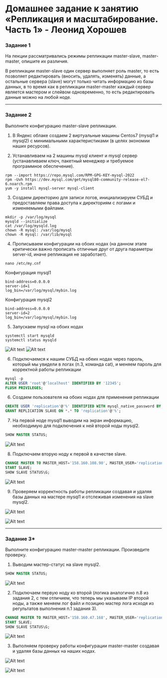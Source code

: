 # Домашнее задание к занятию «Репликация и масштабирование. Часть 1» - Леонид Хорошев


### Задание 1

На лекции рассматривались режимы репликации master-slave, master-master, опишите их различия.

В репликации master-slave один сервер выполняет роль master, то есть позволяет редактировать (вносить, удалять, изменять) данные, а остальные сервера (slave) могут только читать информацию из базы данных, в то время как в репликации master-master каждый сервер является мастером и слейвом одновременно, то есть редактировать данные можно на любой ноде.

---

### Задание 2

Выполните конфигурацию master-slave репликации.

1. В Яндекс облаке создаем 2 виртуальные машины Centos7 (mysql1 и mysql2) с минимальными характеристиками (в целях экономии наших ресурсов).

2. Устанавливаем на 2 машины mysql клиент и mysql сервер (устанавливаем ключ, пакетный менеджер и требуемое программное обеспечение).

```
rpm --import https://repo.mysql.com/RPM-GPG-KEY-mysql-2022
rpm -Uvh https://dev.mysql.com/get/mysql80-community-release-el7-6.noarch.rpm
yum -y install mysql-server mysql-client
```

3. Создаем директорию для записи логов, инициализируем СУБД и предоставляем права доступа к директориям c логами и изменяемыми файлами. 

```
mkdir -p /var/log/mysql
mysqld --initialize
cat /var/log/mysqld.log
chown -R mysql: /var/log/mysql
chown -R mysql: /var/lib/mysql
```

4. Прописываем конфигурации на обоих нодах (на данном этапе критически важно прописать отличные друг от друга параметры server-id, иначе репликация не заработает).

```
nano /etc/my.cnf
```

Конфигурация mysql1

```
bind-address=0.0.0.0
server-id=1
log_bin=/var/log/mysql/mybin.log
```

Конфигурация mysql2

```
bind-address=0.0.0.0
server-id=2
log_bin=/var/log/mysql/mybin.log
```

5. Запускаем mysql на обоих нодах

```
systemctl start mysqld
systemctl status mysqld
```
![Alt text](https://github.com/LeonidKhoroshev/databases/blob/main/replication/replication2.1.png)
![Alt text](https://github.com/LeonidKhoroshev/databases/blob/main/replication/replication2.2.png)

6. Подключаемся к нашим СУБД на обеих нодах через пароль, который мы увидели в логах (п.3, команда cat), и меняем пароль для корректной работы репликации

```sql
mysql -p
ALTER USER 'root'@'localhost' IDENTIFIED BY '12345';
FLUSH PRIVILEGES;
```


6. Создаем пользователя на обоих нодах для применения репликации
```sql
CREATE USER 'replication'@'%' IDENTIFIED WITH mysql_native_password BY '12345';
GRANT REPLICATION SLAVE ON *.* TO 'replication'@'%';
```

7. На первой ноде mysql1 выводим на экран информацию, необходимую для подключения к ней второй ноды mysql2.

```sql
SHOW MASTER STATUS;
```
![Alt text](https://github.com/LeonidKhoroshev/databases/blob/main/replication/replication2.3.png)

8. Подключаем вторую ноду к первой в качестве slave.

```sql
CHANGE MASTER TO MASTER_HOST='158.160.108.90', MASTER_USER='replication', MASTER_PASSWORD='12345', MASTER_LOG_FILE = 'mybin.000001', MASTER_LOG_POS=1519;
START SLAVE;
SHOW SLAVE STATUS\G;
```

![Alt text](https://github.com/LeonidKhoroshev/databases/blob/main/replication/replication2.4.png)

9. Проверяем корректность работы репликации создавая и удаляя базы данных на мастере mysql1 и отслеживая изменения на slave mysql2.

![Alt text](https://github.com/LeonidKhoroshev/databases/blob/main/replication/replication2.5.png)

![Alt text](https://github.com/LeonidKhoroshev/databases/blob/main/replication/replication2.6.png)

---

### Задание 3* 

Выполните конфигурацию master-master репликации. Произведите проверку.

1. Выводим мастер-статус на slave mysql2.

```sql
SHOW MASTER STATUS;
```
![Alt text](https://github.com/LeonidKhoroshev/databases/blob/main/replication/replication2.7.png)

2. Подключаем первую ноду ко второй (логика аналогично п.8 из задания 2, с тем отличием, что теперь мы указываем IP второй ноды, а также меняем лог файл и позицию мастер лога исходя из регультатов выполнения п.1 задания 3).

```sql
CHANGE MASTER TO MASTER_HOST='158.160.47.168', MASTER_USER='replication', MASTER_PASSWORD='12345', MASTER_LOG_FILE = 'mybin.000001', MASTER_LOG_POS=2581;
START SLAVE;
SHOW SLAVE STATUS\G;
```

![Alt text](https://github.com/LeonidKhoroshev/databases/blob/main/replication/replication2.8.png)

3. Выполняем проверку работы конфигурации master-master создавая и удаляя базы данных на наших нодах.

![Alt text](https://github.com/LeonidKhoroshev/databases/blob/main/replication/replication2.9.png)

![Alt text](https://github.com/LeonidKhoroshev/databases/blob/main/replication/replication2.10.png)
